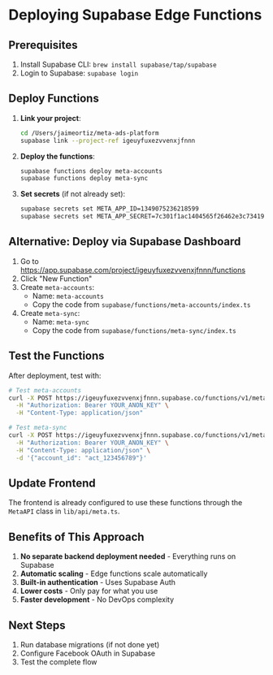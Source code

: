 # Deploying Supabase Edge Functions

## Prerequisites
1. Install Supabase CLI: `brew install supabase/tap/supabase`
2. Login to Supabase: `supabase login`

## Deploy Functions

1. **Link your project**:
   ```bash
   cd /Users/jaimeortiz/meta-ads-platform
   supabase link --project-ref igeuyfuxezvvenxjfnnn
   ```

2. **Deploy the functions**:
   ```bash
   supabase functions deploy meta-accounts
   supabase functions deploy meta-sync
   ```

3. **Set secrets** (if not already set):
   ```bash
   supabase secrets set META_APP_ID=1349075236218599
   supabase secrets set META_APP_SECRET=7c301f1ac1404565f26462e3c734194c
   ```

## Alternative: Deploy via Supabase Dashboard

1. Go to https://app.supabase.com/project/igeuyfuxezvvenxjfnnn/functions
2. Click "New Function"
3. Create `meta-accounts`:
   - Name: `meta-accounts`
   - Copy the code from `supabase/functions/meta-accounts/index.ts`
4. Create `meta-sync`:
   - Name: `meta-sync`
   - Copy the code from `supabase/functions/meta-sync/index.ts`

## Test the Functions

After deployment, test with:

```bash
# Test meta-accounts
curl -X POST https://igeuyfuxezvvenxjfnnn.supabase.co/functions/v1/meta-accounts \
  -H "Authorization: Bearer YOUR_ANON_KEY" \
  -H "Content-Type: application/json"

# Test meta-sync
curl -X POST https://igeuyfuxezvvenxjfnnn.supabase.co/functions/v1/meta-sync \
  -H "Authorization: Bearer YOUR_ANON_KEY" \
  -H "Content-Type: application/json" \
  -d '{"account_id": "act_123456789"}'
```

## Update Frontend

The frontend is already configured to use these functions through the `MetaAPI` class in `lib/api/meta.ts`.

## Benefits of This Approach

1. **No separate backend deployment needed** - Everything runs on Supabase
2. **Automatic scaling** - Edge functions scale automatically
3. **Built-in authentication** - Uses Supabase Auth
4. **Lower costs** - Only pay for what you use
5. **Faster development** - No DevOps complexity

## Next Steps

1. Run database migrations (if not done yet)
2. Configure Facebook OAuth in Supabase
3. Test the complete flow